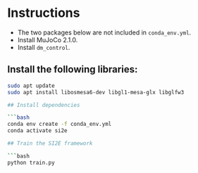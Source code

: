 # Instructions

- The two packages below are not included in `conda_env.yml`.
- Install MuJoCo 2.1.0.
- Install `dm_control`.

## Install the following libraries:

```bash
sudo apt update
sudo apt install libosmesa6-dev libgl1-mesa-glx libglfw3

## Install dependencies

```bash
conda env create -f conda_env.yml
conda activate si2e

## Train the SI2E framework

```bash
python train.py
